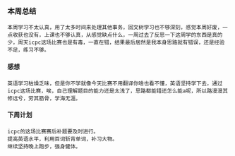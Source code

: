 ### 本周总结

    本周学习不太认真，用了太多时间来处理其他事务，回文树学习也不够深刻，感觉本周好废，一点收获也没有，上课也不够认真，从感觉缺点什么，一周过去了反思一下这周学的东西是真的少，周天icpc这场比赛也是有毒，一直在错，结果最后居然是我本身思路就有错误，还是经验不足，练习不够。

#### 感想
    英语学习枯燥乏味，但是你不学就像今天比赛不用翻译你啥也看不懂，英语坚持学下去，通过icpc这场比赛，唉，自己理解题目的能力还是太浅了，思路都能错还怎么能a呢，所以路漫漫其修远兮，劳其筋骨，学海无涯。
#### 下周计划
    icpc的这场比赛赛后补题要及时进行。
    提高英语水平，利用百词斩背单词，补习大物。
    继续坚持晚上跑步，强身健体。
    


